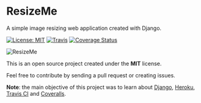 # ResizeMe

A simple image resizing web application created with Django.

[![License: MIT](https://img.shields.io/badge/License-MIT-brightgreen.svg)](LICENSE)
[![Travis](https://travis-ci.org/kelvins/ResizeMe.svg?branch=master)](https://travis-ci.org/kelvins/ResizeMe)
[![Coverage Status](https://coveralls.io/repos/github/kelvins/ResizeMe/badge.svg?branch=master)](https://coveralls.io/github/kelvins/ResizeMe?branch=master)

![ResizeMe](http://i.imgur.com/bY9viOw.png "ResizeMe App")

This is an open source project created under the **MIT** license. 

Feel free to contribute by sending a pull request or creating issues. 

**Note**: the main objective of this project was to learn about [Django][1], [Heroku][2], [Travis CI][3] and [Coveralls][4].

  [1]: https://www.djangoproject.com/
  [2]: https://www.heroku.com/
  [3]: https://travis-ci.org/
  [4]: https://coveralls.io/
